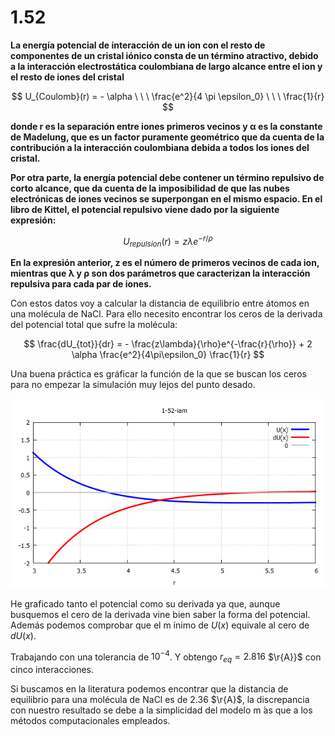 # 1.52
**La energía potencial de interacción de un ion con el resto de componentes de un cristal iónico consta de un término atractivo, debido a la interacción electrostática coulombiana de largo alcance entre el ion y el resto de iones del cristal**

$$ U_{Coulomb}(r) = - \alpha  \ \ \ \frac{e^2}{4 \pi \epsilon_0} \ \ \ \frac{1}{r} $$

**donde r es la separación entre iones primeros vecinos y α es la constante de Madelung, que es un factor puramente geométrico que da cuenta de la contribución a la interacción coulombiana debida a todos los iones del cristal.**

**Por otra parte, la energía potencial debe contener un término repulsivo de corto alcance, que da cuenta de la imposibilidad de que las nubes electrónicas de iones vecinos se superpongan en el mismo espacio. En el libro de Kittel, el potencial repulsivo viene dado por la siguiente expresión:**

$$ U_{repulsion} (r) = z \lambda e^{-r/\rho} $$

**En la expresión anterior, z es el número de primeros vecinos de cada ion, mientras que λ y ρ son dos parámetros que caracterizan la interacción repulsiva para cada par de iones.**

Con estos datos voy a calcular la distancia de equilibrio entre átomos en una molécula de NaCl. Para ello necesito encontrar los ceros de la derivada del potencial total que sufre la molécula:

$$ \frac{dU_{tot}}{dr} = - \frac{z\lambda}{\rho}e^{-\frac{r}{\rho}} + 2 \alpha \frac{e^2}{4\pi\epsilon_0} \frac{1}{r} $$

Una buena práctica es gráficar la función de la que se buscan los ceros para no empezar la simulación muy lejos del punto desado. 

![alt text][logo]

[logo]:https://github.com/Olinty-3/Computational-physic/blob/main/1-52-iam/1-52-iam.png

He graficado tanto el potencial como su derivada ya que, aunque busquemos el cero de la derivada vine bien saber la forma del potencial. Además podemos comprobar que el m ínimo de $U(x)$ equivale al cero de $dU(x)$.

Trabajando con una tolerancia de $10^{-4}$. Y obtengo $r_{eq} = 2.816$ $\r{A}}$ con cinco interacciones. 

Si buscamos en la literatura podemos encontrar que la distancia de equilibrio para una molécula de NaCl es de 2.36 $\r{A}$,  la discrepancia con nuestro resultado se debe a la simplicidad del modelo m ́as que a los métodos computacionales empleados.
